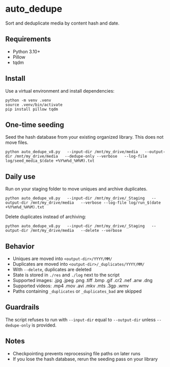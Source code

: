 
# auto_dedupe

Sort and deduplicate media by content hash and date.

## Requirements
- Python 3.10+
- Pillow
- tqdm

## Install
Use a virtual environment and install dependencies:
```
python -m venv .venv
source .venv/bin/activate
pip install pillow tqdm
```

## One-time seeding
Seed the hash database from your existing organized library. This does not move files.
```
python auto_dedupe_v8.py   --input-dir /mnt/my_drive/media   --output-dir /mnt/my_drive/media   --dedupe-only --verbose   --log-file log/seed_media_$(date +%Y%m%d_%H%M).txt
```

## Daily use
Run on your staging folder to move uniques and archive duplicates.
```
python auto_dedupe_v8.py   --input-dir /mnt/my_drive/_Staging   --output-dir /mnt/my_drive/media   --verbose --log-file log/run_$(date +%Y%m%d_%H%M).txt
```

Delete duplicates instead of archiving:
```
python auto_dedupe_v8.py   --input-dir /mnt/my_drive/_Staging   --output-dir /mnt/my_drive/media   --delete --verbose
```

## Behavior
- Uniques are moved into `<output-dir>/YYYY/MM/`
- Duplicates are moved into `<output-dir>/_duplicates/YYYY/MM/`
- With `--delete`, duplicates are deleted
- State is stored in `./res` and `./log` next to the script
- Supported images: .jpg .jpeg .png .tiff .bmp .gif .cr2 .nef .arw .dng
- Supported videos: .mp4 .mov .avi .mkv .mts .3gp .wmv
- Paths containing `_duplicates` or `_duplicates_bad` are skipped

## Guardrails
The script refuses to run with `--input-dir` equal to `--output-dir` unless `--dedupe-only` is provided.

## Notes
- Checkpointing prevents reprocessing file paths on later runs
- If you lose the hash database, rerun the seeding pass on your library

